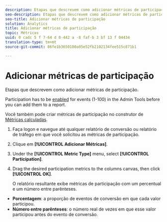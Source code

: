 ```yaml
---
description: Etapas que descrevem como adicionar métricas de participação.
seo-description: Etapas que descrevem como adicionar métricas de participação.
seo-title: Adicionar métricas de participação
solution: Analytics
title: Adicionar métricas de participação
topic: Métricas
uuid: 0 cadc 5 f 7-64 d 0-442 a -8 faf-b 3 bf 13 f 04434
translation-type: tm+mt
source-git-commit: 86fe1b3650100a05e52fb2102134fee515c871b1

---
```



# Adicionar métricas de participação

Etapas que descrevem como adicionar métricas de participação.

Participation has to be [enabled](../../../components/c-variables/c-metrics/metrics-participation.md#concept_8E6B39106A244CB49E055150B291B477) for events (1-100) in the Admin Tools before you can add them to a report.

Você também pode criar métricas de participação no construtor de [Métricas calculadas](https://marketing.adobe.com/resources/help/en_US/analytics/calcmetrics/participation_metric.html).

1. Faça logon e navegue até qualquer relatório de conversão ou relatório de tráfego em que você solicitou as métricas de participação.
1. Clique em **[!UICONTROL Adicionar Métricas]**.
1. Under the **[!UICONTROL Metric Type]** menu, select **[!UICONTROL Participation]**.
1. Drag the desired participation metrics to the columns canvas, then click **[!UICONTROL OK]**.

   O relatório resultante exibe métricas de participação com um percentual e um número entre parênteses.

* **Porcentagem**: a proporção de eventos de conversão em que cada valor participou.
* **Número entre parênteses**: o número real de vezes em que esse valor participou antes do evento de conversão.

